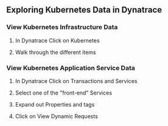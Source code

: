 ## Exploring Kubernetes Data in Dynatrace

### View Kubernetes Infrastructure Data
1. In Dynatrace Click on Kubernetes

2. Walk through the different items

### View Kubernetes Application Service Data

1. In Dynatrace Click on Transactions and Services

2. Select one of the "front-end" Services

3. Expand out Properties and tags

4. Click on View Dynamic Requests
